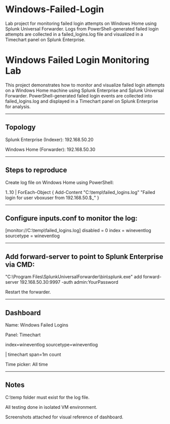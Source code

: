 # Windows-Failed-Login
Lab project for monitoring failed login attempts on Windows Home using Splunk Universal Forwarder. Logs from PowerShell-generated failed login attempts are collected in a failed_logins.log file and visualized in a Timechart panel on Splunk Enterprise.

# Windows Failed Login Monitoring Lab

This project demonstrates how to monitor and visualize failed login attempts on a Windows Home machine using Splunk Enterprise and Splunk Universal Forwarder. PowerShell-generated failed login events are collected into failed_logins.log and displayed in a Timechart panel on Splunk Enterprise for analysis.

---

## Topology

Splunk Enterprise (Indexer): 192.168.50.20

Windows Home (Forwarder): 192.168.50.30

---

## Steps to reproduce

Create log file on Windows Home using PowerShell:

1..10 | ForEach-Object { Add-Content "C:\temp\failed_logins.log" "Failed login for user vboxuser from 192.168.50.$_" }

---

## Configure inputs.conf to monitor the log:

[monitor://C:\temp\failed_logins.log]
disabled = 0
index = wineventlog
sourcetype = wineventlog

---

## Add forward-server to point to Splunk Enterprise via CMD:

"C:\Program Files\SplunkUniversalForwarder\bin\splunk.exe" add forward-server 192.168.50.30:9997 -auth admin:YourPassword


Restart the forwarder.

---

## Dashboard

Name: Windows Failed Logins

Panel: Timechart

index=wineventlog sourcetype=wineventlog


| timechart span=1m count


Time picker: All time

---

## Notes

C:\temp folder must exist for the log file.

All testing done in isolated VM environment.

Screenshots attached for visual reference of dashboard.
